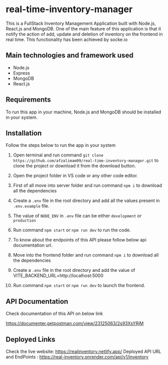 # real-time-inventory-manager

This is a FullStack Inventory Management Application built with Node.js, React.js and MongoDB. One of the main feature of this application is that it notify the action of add, update and deletion of inventory on the frontend in real time. This functionality has been achieved by socke.io

## Main technologies and framework used

-   Node.js
-   Express
-   MongoDB
-   React.js

## Requirements

To run this app in your machine, Node.js and MongoDB should be installed in your system.

## Installation

Follow the steps below to run the app in your system

1. Open terminal and run command
   `git clone https://github.com/afzalimam09/real-time-inventory-manager.git` to clone the project or download it from the download button.

2. Open the project folder in VS code or any other code editor.
3. First of all move into server folder and run command `npm i` to download all the dependencies
4. Create a `.env` file in the root directory and add all the values present in `.env.example` file.
5. The value of `NODE_ENV` in `.env` file can be either `development` or `production`
6. Run command `npm start` or `npm run dev` to run the code.
7. To know about the endpoints of this API please follow below api documentation url.

8. Move into the frontend folder and run command `npm i` to download all the dependencies
9. Create a `.env` file in the root directory and add the value of VITE_BACKEND_URL=http://localhost:5000
10. Run command `npm start` or `npm run dev` to launch the frontend.

## API Documentation

Check documentation of this API on below link

https://documenter.getpostman.com/view/23125063/2s93XsYRjM

## Deployed Links
Check the live website: https://realinventory.netlify.app/
Deployed API URL and EndPoints : https://real-inventory.onrender.com/api/v1/inventory
